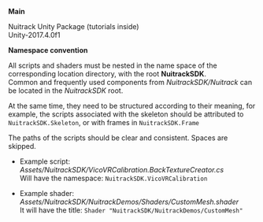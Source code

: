 **Main**

Nuitrack Unity Package (tutorials inside)  
Unity-2017.4.0f1

**Namespace convention**

All scripts and shaders must be nested in the name space of the corresponding location directory, with the root **NuitrackSDK**.  
Common and frequently used components from _NuitrackSDK/Nuitrack_ can be located in the _NuitrackSDK_ root.

At the same time, they need to be structured according to their meaning, for example, the scripts associated with the skeleton should be attributed to `NuitrackSDK.Skeleton`, or with frames in `NuitrackSDK.Frame`

The paths of the scripts should be clear and consistent. Spaces are skipped.

- Example script: _Assets/NuitrackSDK/VicoVRCalibration.BackTextureCreator.cs_  
Will have the namespace: `NuitrackSDK.VicoVRCalibration`


- Example shader: _Assets/NuitrackSDK/NuitrackDemos/Shaders/CustomMesh.shader_  
It will have the title: `Shader "NuitrackSDK/NuitrackDemos/CustomMesh"`

